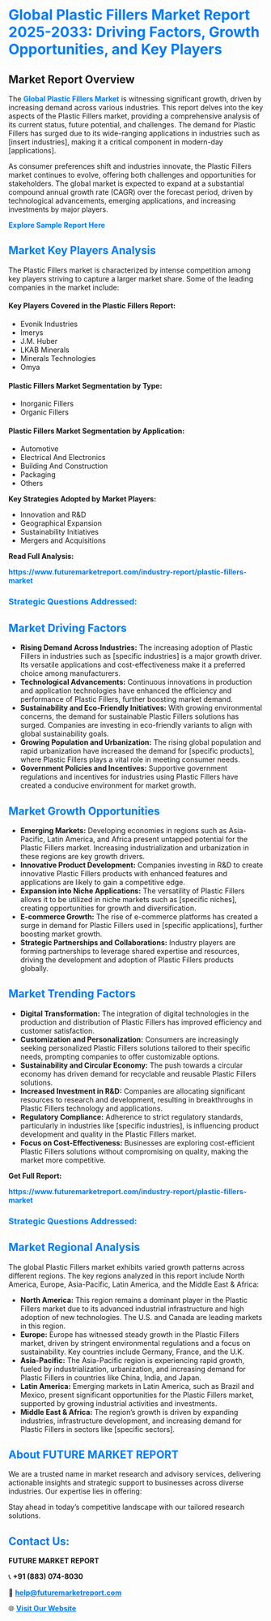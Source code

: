 <h1 style="color: #007BFF;">Global Plastic Fillers Market Report 2025-2033: Driving Factors, Growth Opportunities, and Key Players</h1>

<section id="overview">
<h2>Market Report Overview</h2>
<p>The <a href="https://www.futuremarketreport.com/industry-report/plastic-fillers-market" style="color: #007BFF; text-decoration: none;"><strong>Global Plastic Fillers Market</strong></a> is witnessing significant growth, driven by increasing demand across various industries. This report delves into the key aspects of the Plastic Fillers market, providing a comprehensive analysis of its current status, future potential, and challenges. The demand for Plastic Fillers has surged due to its wide-ranging applications in industries such as [insert industries], making it a critical component in modern-day [applications].</p>
<p>As consumer preferences shift and industries innovate, the Plastic Fillers market continues to evolve, offering both challenges and opportunities for stakeholders. The global market is expected to expand at a substantial compound annual growth rate (CAGR) over the forecast period, driven by technological advancements, emerging applications, and increasing investments by major players.</p>
</section>

<section id="overview">
<p><a href="https://www.futuremarketreport.com/request-sample/reportId=50979" style="color: #007BFF; text-decoration: none;"><strong>Explore Sample Report Here</strong></a></p>
</section>

<section id="key-players">
<h2 style="color: #007BFF;">Market Key Players Analysis</h2>
<p>The Plastic Fillers market is characterized by intense competition among key players striving to capture a larger market share. Some of the leading companies in the market include:</p>
<h4>Key Players Covered in the Plastic Fillers Report:</h4>
<ul><li>Evonik Industries</li><li>Imerys</li><li>J.M. Huber</li><li>LKAB Minerals</li><li>Minerals Technologies</li><li>Omya</li></ul>
<h4>Plastic Fillers Market Segmentation by Type:</h4>
<ul><li>Inorganic Fillers</li><li>Organic Fillers</li></ul>

<h4>Plastic Fillers Market Segmentation by Application:</h4>
<ul><li>Automotive</li><li>Electrical And Electronics</li><li>Building And Construction</li><li>Packaging</li><li>Others</li></ul>
<p><strong>Key Strategies Adopted by Market Players:</strong></p>
<ul>
<li>Innovation and R&D</li>
<li>Geographical Expansion</li>
<li>Sustainability Initiatives</li>
<li>Mergers and Acquisitions</li>
</ul>
</section>

<section>
<p><strong>Read Full Analysis: </strong></p><a href="https://www.futuremarketreport.com/industry-report/plastic-fillers-market" style="color: #007BFF; text-decoration: none;"><strong>https://www.futuremarketreport.com/industry-report/plastic-fillers-market</strong></a>
<h3 style="color: #007BFF;">Strategic Questions Addressed:</h3>
</section>

<section id="driving-factors">
<h2 style="color: #007BFF;">Market Driving Factors</h2>
<ul>
<li><strong>Rising Demand Across Industries:</strong> The increasing adoption of Plastic Fillers in industries such as [specific industries] is a major growth driver. Its versatile applications and cost-effectiveness make it a preferred choice among manufacturers.</li>
<li><strong>Technological Advancements:</strong> Continuous innovations in production and application technologies have enhanced the efficiency and performance of Plastic Fillers, further boosting market demand.</li>
<li><strong>Sustainability and Eco-Friendly Initiatives:</strong> With growing environmental concerns, the demand for sustainable Plastic Fillers solutions has surged. Companies are investing in eco-friendly variants to align with global sustainability goals.</li>
<li><strong>Growing Population and Urbanization:</strong> The rising global population and rapid urbanization have increased the demand for [specific products], where Plastic Fillers plays a vital role in meeting consumer needs.</li>
<li><strong>Government Policies and Incentives:</strong> Supportive government regulations and incentives for industries using Plastic Fillers have created a conducive environment for market growth.</li>
</ul>
</section>

<section id="growth-opportunities">
<h2 style="color: #007BFF;">Market Growth Opportunities</h2>
<ul>
<li><strong>Emerging Markets:</strong> Developing economies in regions such as Asia-Pacific, Latin America, and Africa present untapped potential for the Plastic Fillers market. Increasing industrialization and urbanization in these regions are key growth drivers.</li>
<li><strong>Innovative Product Development:</strong> Companies investing in R&D to create innovative Plastic Fillers products with enhanced features and applications are likely to gain a competitive edge.</li>
<li><strong>Expansion into Niche Applications:</strong> The versatility of Plastic Fillers allows it to be utilized in niche markets such as [specific niches], creating opportunities for growth and diversification.</li>
<li><strong>E-commerce Growth:</strong> The rise of e-commerce platforms has created a surge in demand for Plastic Fillers used in [specific applications], further boosting market growth.</li>
<li><strong>Strategic Partnerships and Collaborations:</strong> Industry players are forming partnerships to leverage shared expertise and resources, driving the development and adoption of Plastic Fillers products globally.</li>
</ul>
</section>

<section id="trending-factors">
<h2 style="color: #007BFF;">Market Trending Factors</h2>
<ul>
<li><strong>Digital Transformation:</strong> The integration of digital technologies in the production and distribution of Plastic Fillers has improved efficiency and customer satisfaction.</li>
<li><strong>Customization and Personalization:</strong> Consumers are increasingly seeking personalized Plastic Fillers solutions tailored to their specific needs, prompting companies to offer customizable options.</li>
<li><strong>Sustainability and Circular Economy:</strong> The push towards a circular economy has driven demand for recyclable and reusable Plastic Fillers solutions.</li>
<li><strong>Increased Investment in R&D:</strong> Companies are allocating significant resources to research and development, resulting in breakthroughs in Plastic Fillers technology and applications.</li>
<li><strong>Regulatory Compliance:</strong> Adherence to strict regulatory standards, particularly in industries like [specific industries], is influencing product development and quality in the Plastic Fillers market.</li>
<li><strong>Focus on Cost-Effectiveness:</strong> Businesses are exploring cost-efficient Plastic Fillers solutions without compromising on quality, making the market more competitive.</li>
</ul>
</section>

<section>
<p><strong>Get Full Report: </strong></p><a href="https://www.futuremarketreport.com/industry-report/plastic-fillers-market" style="color: #007BFF; text-decoration: none;"><strong>https://www.futuremarketreport.com/industry-report/plastic-fillers-market</strong></a>
<h3 style="color: #007BFF;">Strategic Questions Addressed:</h3>
</section>


<section id="regional-analysis">
<h2 style="color: #007BFF;">Market Regional Analysis</h2>
<p>The global Plastic Fillers market exhibits varied growth patterns across different regions. The key regions analyzed in this report include North America, Europe, Asia-Pacific, Latin America, and the Middle East & Africa:</p>
<ul>
<li><strong>North America:</strong> This region remains a dominant player in the Plastic Fillers market due to its advanced industrial infrastructure and high adoption of new technologies. The U.S. and Canada are leading markets in this region.</li>
<li><strong>Europe:</strong> Europe has witnessed steady growth in the Plastic Fillers market, driven by stringent environmental regulations and a focus on sustainability. Key countries include Germany, France, and the U.K.</li>
<li><strong>Asia-Pacific:</strong> The Asia-Pacific region is experiencing rapid growth, fueled by industrialization, urbanization, and increasing demand for Plastic Fillers in countries like China, India, and Japan.</li>
<li><strong>Latin America:</strong> Emerging markets in Latin America, such as Brazil and Mexico, present significant opportunities for the Plastic Fillers market, supported by growing industrial activities and investments.</li>
<li><strong>Middle East & Africa:</strong> The region’s growth is driven by expanding industries, infrastructure development, and increasing demand for Plastic Fillers in sectors like [specific sectors].</li>
</ul>
</section>

<footer>
<h2 style="color: #007BFF;">About FUTURE MARKET REPORT</h2>
<p>We are a trusted name in market research and advisory services, delivering actionable insights and strategic support to businesses across diverse industries. Our expertise lies in offering:</p>

<p>Stay ahead in today’s competitive landscape with our tailored research solutions.</p>

<h2 style="color: #007BFF;">Contact Us:</h2>
<p><strong>FUTURE MARKET REPORT</strong></p>
<p>📞 <strong>+91 (883) 074-8030</strong></p>
<p>📧 <strong><a href="mailto:help@futuremarketreport.com" style="color: #007BFF;">help@futuremarketreport.com</a></strong></p>
<p>🌐 <strong><a href="https://www.futuremarketreport.com/" style="color: #007BFF;">Visit Our Website</a></strong></p>
</footer>